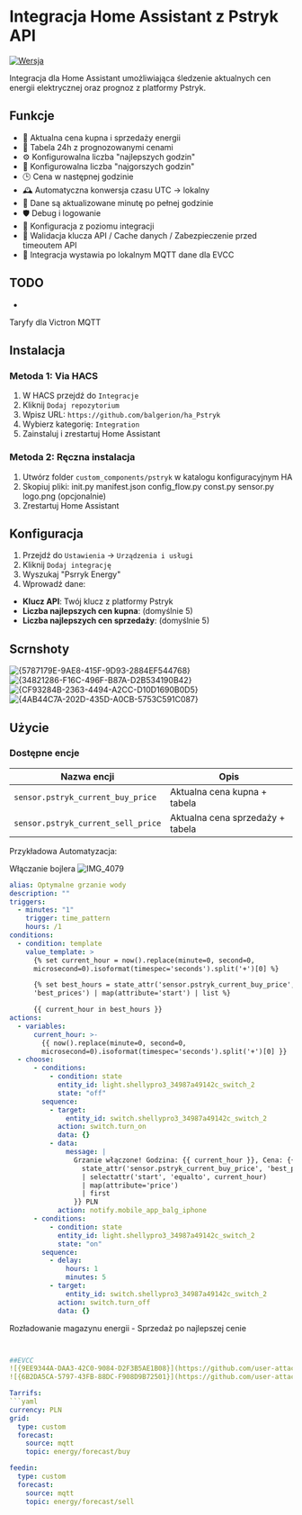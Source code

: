 # Integracja Home Assistant z Pstryk API

[![Wersja](https://img.shields.io/badge/wersja-1.5.0-blue)](https://github.com/balgerion/ha_Pstryk/)

Integracja dla Home Assistant umożliwiająca śledzenie aktualnych cen energii elektrycznej oraz prognoz z platformy Pstryk.

## Funkcje  
- 🔌 Aktualna cena kupna i sprzedaży energii  
- 📅 Tabela 24h z prognozowanymi cenami  
- ⚙️ Konfigurowalna liczba "najlepszych godzin"  
- 🔻 Konfigurowalna liczba "najgorszych godzin"  
- 🕒 Cena w następnej godzinie  
- 🕰️ Automatyczna konwersja czasu UTC → lokalny  
- 🔄 Dane są aktualizowane minutę po pełnej godzinie  
- 🛡️ Debug i logowanie  
- 🧩 Konfiguracja z poziomu integracji  
- 🔑 Walidacja klucza API / Cache danych / Zabezpieczenie przed timeoutem API  
- 📡 Integracja wystawia po lokalnym MQTT dane dla EVCC  


## TODO
-
Taryfy dla Victron MQTT 
## Instalacja

### Metoda 1: Via HACS
1. W HACS przejdź do `Integracje`
2. Kliknij `Dodaj repozytorium`
3. Wpisz URL: `https://github.com/balgerion/ha_Pstryk`
4. Wybierz kategorię: `Integration`
5. Zainstaluj i zrestartuj Home Assistant

### Metoda 2: Ręczna instalacja
1. Utwórz folder `custom_components/pstryk` w katalogu konfiguracyjnym HA
2. Skopiuj pliki:
init.py
manifest.json
config_flow.py
const.py
sensor.py
logo.png (opcjonalnie)
3. Zrestartuj Home Assistant

## Konfiguracja
1. Przejdź do `Ustawienia` → `Urządzenia i usługi`
2. Kliknij `Dodaj integrację`
3. Wyszukaj "Psrryk Energy"
4. Wprowadź dane:
- **Klucz API**: Twój klucz z platformy Pstryk
- **Liczba najlepszych cen kupna**: (domyślnie 5)
- **Liczba najlepszych cen sprzedaży**: (domyślnie 5)

## Scrnshoty

![{5787179E-9AE8-415F-9D93-2884EF544768}](https://github.com/user-attachments/assets/3fdea007-8c43-40a0-a188-455dca9b805a)
![{34821286-F16C-496F-B87A-D2B534190B42}](https://github.com/user-attachments/assets/9fe65b19-dd5b-4d4f-bf0e-6980e41fb1f0)
![{CF93284B-2363-4494-A2CC-D10D1690B0D5}](https://github.com/user-attachments/assets/0665485a-3487-4b7f-9785-10846bbf3733)
![{4AB44C7A-202D-435D-A0CB-5753C591C087}](https://github.com/user-attachments/assets/e9a703d7-f7b5-4ea6-b497-b47be0226130)




## Użycie
### Dostępne encje
| Nazwa encji                          | Opis                          |
|--------------------------------------|-------------------------------|
| `sensor.pstryk_current_buy_price`    | Aktualna cena kupna + tabela           |
| `sensor.pstryk_current_sell_price`   | Aktualna cena sprzedaży   + tabela     |


Przykładowa Automatyzacja:

Włączanie bojlera
![IMG_4079](https://github.com/user-attachments/assets/ccdfd05c-3b38-4af5-a8db-36fe7fd645ee)

```yaml
alias: Optymalne grzanie wody
description: ""
triggers:
  - minutes: "1"
    trigger: time_pattern
    hours: /1
conditions:
  - condition: template
    value_template: >
      {% set current_hour = now().replace(minute=0, second=0,
      microsecond=0).isoformat(timespec='seconds').split('+')[0] %}

      {% set best_hours = state_attr('sensor.pstryk_current_buy_price',
      'best_prices') | map(attribute='start') | list %}

      {{ current_hour in best_hours }}
actions:
  - variables:
      current_hour: >-
        {{ now().replace(minute=0, second=0,
        microsecond=0).isoformat(timespec='seconds').split('+')[0] }}
  - choose:
      - conditions:
          - condition: state
            entity_id: light.shellypro3_34987a49142c_switch_2
            state: "off"
        sequence:
          - target:
              entity_id: switch.shellypro3_34987a49142c_switch_2
            action: switch.turn_on
            data: {}
          - data:
              message: |
                Grzanie włączone! Godzina: {{ current_hour }}, Cena: {{
                  state_attr('sensor.pstryk_current_buy_price', 'best_prices')
                  | selectattr('start', 'equalto', current_hour)
                  | map(attribute='price')
                  | first
                }} PLN
            action: notify.mobile_app_balg_iphone
      - conditions:
          - condition: state
            entity_id: light.shellypro3_34987a49142c_switch_2
            state: "on"
        sequence:
          - delay:
              hours: 1
              minutes: 5
          - target:
              entity_id: switch.shellypro3_34987a49142c_switch_2
            action: switch.turn_off
            data: {}


```

Rozładowanie magazynu energii - Sprzedaż po najlepszej cenie

```yaml


##EVCC
![{9EE9344A-DAA3-42C0-9084-D2F3B5AE1B08}](https://github.com/user-attachments/assets/1812343e-3fa7-4e44-9205-f8f0c524f771)
![{6B2DA5CA-5797-43FB-88DC-F908D9B72501}](https://github.com/user-attachments/assets/0a4a6e46-8b49-4a6b-8676-3e57bf272bf8)

Tarrifs:
```yaml
currency: PLN
grid:
  type: custom
  forecast:
    source: mqtt
    topic: energy/forecast/buy

feedin:
  type: custom
  forecast:
    source: mqtt
    topic: energy/forecast/sell
```
